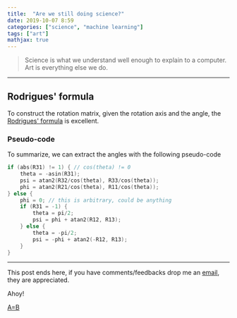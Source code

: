 ```yaml
---
title:  "Are we still doing science?"
date: 2019-10-07 8:59
categories: ["science", "machine learning"]
tags: ["art"]
mathjax: true
---
```


$$
    \newcommand{\bm}[1]{\boldsymbol{#1}}
$$



> Science is what we understand well enough to explain to a computer.  Art is
> everything else we do.



---


## Rodrigues' formula

To construct the rotation matrix,
given the rotation axis and the angle, the
[Rodrigues' formula](https://en.wikipedia.org/wiki/Rodrigues%27_rotation_formula)
is excellent.


### Pseudo-code

To summarize, we can extract the angles with the following pseudo-code

```c++
if (abs(R31) != 1) { // cos(theta) != 0
    theta = -asin(R31);
    psi = atan2(R32/cos(theta), R33/cos(theta));
    phi = atan2(R21/cos(theta), R11/cos(theta));
} else {
    phi = 0; // this is arbitrary, could be anything
    if (R31 = -1) {
        theta = pi/2;
        psi = phi + atan2(R12, R13);
    } else {
        theta = -pi/2;
        psi = -phi + atan2(-R12, R13);
    }
}
```


---

This post ends here, if you have comments/feedbacks drop me an [email](mailto:i.moron.pirate@gmail.com),
they are appreciated.

Ahoy!


[A=B](https://www.math.upenn.edu/~wilf/AeqB.html)
